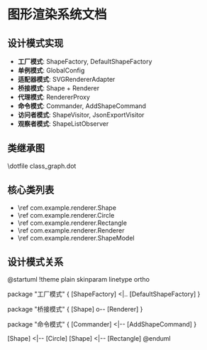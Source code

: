 # 图形渲染系统文档

## 设计模式实现
- **工厂模式**: ShapeFactory, DefaultShapeFactory
- **单例模式**: GlobalConfig
- **适配器模式**: SVGRendererAdapter
- **桥接模式**: Shape + Renderer
- **代理模式**: RendererProxy
- **命令模式**: Commander, AddShapeCommand
- **访问者模式**: ShapeVisitor, JsonExportVisitor
- **观察者模式**: ShapeListObserver

## 类继承图
\dotfile class_graph.dot

## 核心类列表
- \ref com.example.renderer.Shape
- \ref com.example.renderer.Circle
- \ref com.example.renderer.Rectangle
- \ref com.example.renderer.Renderer
- \ref com.example.renderer.ShapeModel

## 设计模式关系
@startuml
!theme plain
skinparam linetype ortho

package "工厂模式" {
  [ShapeFactory] <|.. [DefaultShapeFactory]
}

package "桥接模式" {
  [Shape] o-- [Renderer]
}

package "命令模式" {
  [Commander] <|-- [AddShapeCommand]
}

[Shape] <|-- [Circle]
[Shape] <|-- [Rectangle]
@enduml
